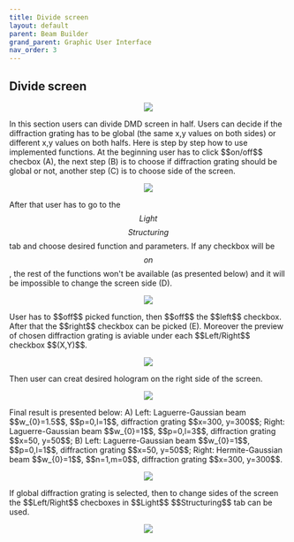 ```yaml
---
title: Divide screen
layout: default
parent: Beam Builder
grand_parent: Graphic User Interface
nav_order: 3
---
```

## [](#header-2)Divide screen
<script id="MathJax-script" async src="https://cdn.jsdelivr.net/npm/mathjax@3/es5/tex-mml-chtml.js"></script>
<p align="center">
  <img src="/BCAA_tutorial/assets/images/Divide_screen.png">
</p>
In this section users can divide DMD screen in half. Users can decide if the diffraction grating has to be global (the same x,y values on both sides) or different x,y values on both halfs. Here is step by step how to use implemented functions. At the beginning user has to click $$on/off$$ checbox (A), the next step (B) is to choose if diffraction grating should be global or not, another step (C) is to choose side of the screen.
<p align="center">
  <img src="/BCAA_tutorial/assets/images/Divide_screen_1_3.png">
</p>

After that user has to go to the $$Light$$ $$Structuring$$ tab and choose desired function and parameters. If any checkbox will be $$on$$, the rest of the functions won't be available (as presented below) and it will be impossible to change the screen side (D).
<p align="center">
  <img src="/BCAA_tutorial/assets/images/4.png">
</p>
User has to $$off$$ picked function, then $$off$$ the $$left$$ checkbox. After that the $$right$$ checkbox can be picked (E). Moreover the preview of chosen diffraction grating is aviable under each $$Left/Right$$ checkbox $$(X,Y)$$.
<p align="center">
  <img src="/BCAA_tutorial/assets/images/Divide_screen_5_6.png">
</p>
Then user can creat desired hologram on the right side of the screen.
<p align="center">
  <img src="/BCAA_tutorial/assets/images/7.png">
</p>
Final result is presented below: A) Left: Laguerre-Gaussian beam $$w_{0}=1.5$$, $$p=0,l=1$$, diffraction grating $$x=300, y=300$$; Right: Laguerre-Gaussian beam $$w_{0}=1$$, $$p=0,l=3$$, diffraction grating $$x=50, y=50$$; B) Left: Laguerre-Gaussian beam $$w_{0}=1$$, $$p=0,l=1$$, diffraction grating $$x=50, y=50$$; Right: Hermite-Gaussian beam $$w_{0}=1$$, $$n=1,m=0$$, diffraction grating $$x=300, y=300$$.
<p align="center">
  <img src="/BCAA_tutorial/assets/images/Divide_screen_result.png">
</p>
If global diffraction grating is selected, then to change sides of the screen the $$Left/Right$$ checboxes in $$Light$$ $$Structuring$$ tab can be used.
<p align="center">
  <img src="/BCAA_tutorial/assets/images/LR_LS.png">
</p>
